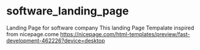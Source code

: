 # software_landing_page
Landing Page for software company
This landing Page Tempalate inspired from nicepage.come
https://nicepage.com/html-templates/preview/fast-development-462226?device=desktop
